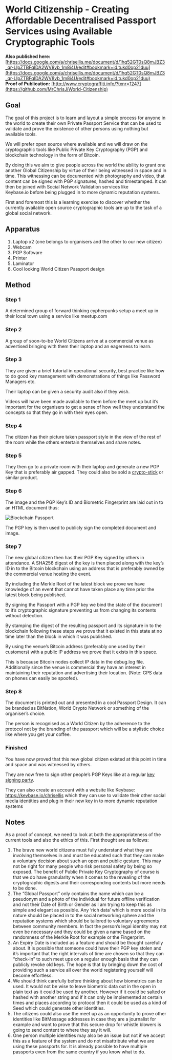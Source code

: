 # World Citizenship - Creating Affordable Decentralised Passport Services using Available Cryptographic Tools

**Also published here:** [https://docs.google.com/a/chrisellis.me/document/d/1hq52GT0sQ8mJBZ3_qr-LIpZTBFqIDA2WV8vb_1m8i4U/edit#bookmark=id.tukd0op21duu](https://docs.google.com/a/chrisellis.me/document/d/1hq52GT0sQ8mJBZ3_qr-LIpZTBFqIDA2WV8vb_1m8i4U/edit#bookmark=id.tukd0op21duu)  
**Proof of Publication:** [http://www.cryptograffiti.info/?txnr=1247](https://github.com/MrChrisJ/World-Citizenship)  

## Goal

The goal of this project is to learn and layout a simple process for anyone in the world to create their own Private Passport Service that can be used to validate and prove the existence of other persons using nothing but available tools.

We will prefer open source where available and we will draw on the cryptographic tools like Public Private Key Cryptography (PGP) and blockchain technology in the form of Bitcoin.

By doing this we aim to give people across the world the ability to grant one another Global Citizenship by virtue of their being witnessed in space and in time. This witnessing can be documented with photography and video, that content can be signed with PGP signatures, hashed and timestamped. It can then be joined with Social Network Validation services like Keybase.io before being plugged in to more dynamic reputation systems.

First and foremost this is a learning exercise to discover whether the currently available open source cryptographic tools are up to the task of a global social network.

## Apparatus

1. Laptop x2 (one belongs to organisers and the other to our new citizen)
2. Webcam
3. PGP Software
4. Printer
5. Laminator
6. Cool looking World Citizen Passport design

## Method

### Step 1
A determined group of forward thinking cypherpunks setup a meet up in their local town using a service like meetup.com 

### Step 2
A group of soon-to-be World Citizens arrive at a commercial venue as advertised bringing with them their laptop and an eagerness to learn.

### Step 3
They are given a brief tutorial in operational security, best practice like how to do good key management with demonstrations of things like Password Managers etc. 

Their laptop can be given a security audit also if they wish. 

Videos will have been made available to them before the meet up but it’s important for the organisers to get a sense of how well they understand the concepts so that they go in with their eyes open.

### Step 4
The citizen has their picture taken passport style in the view of the rest of the room while the others entertain themselves and share notes.

### Step 5
They then go to a private room with their laptop and generate a new PGP Key that is preferably air gapped. They could also be sold a [crypto-stick](https://www.crypto-stick.com/) or similar product.

### Step 6
The image and the PGP Key’s ID and Biometric Fingerprint are laid out in to an HTML document thus:

![Blockchain Passport](https://github.com/MrChrisJ/World-Citizenship/blob/master/Media/Passport-Layout-01.png)

The PGP key is then used to publicly sign the completed document and image.

### Step 7
The new global citizen then has their PGP Key signed by others in attendance. A SHA256 digest of the key is then placed along with the key’s ID in to the Bitcoin blockchain using an address that is preferably owned by the commercial venue hosting the event.

By including the Merkle Root of the latest block we prove we have knowledge of an event that cannot have taken place any time prior the latest block being published.

By signing the Passport with a PGP key we bind  the state of the document to it’s cryptographic signature preventing us from changing its contents without detection.

By stamping the digest of the resulting passport and its signature in to the blockchain following these steps we prove that it existed in this state at no time later than the block in which it was published.

By using the venue’s Bitcoin address (preferably one used by their customers) with a public IP address we prove that it exists in this space.

This is because Bitcoin nodes collect IP data in the debug.log file. Additionally since the venue is commercial they have an interest in maintaining their reputation and advertising their location. (Note: GPS data on phones can easily be spoofed).

### Step 8
The document is printed out and presented in a cool Passport Design. It can be branded as BitNation, World Crypto Network or something of the organiser’s choice. 

The person is recognised as a World Citizen by the adherence to the protocol not by the branding of the passport which will be a stylistic choice like where you get your coffee.

### Finished
You have now proved that this new global citizen existed at this point in time and space and was witnessed by others.

They are now free to sign other people’s PGP Keys like at a regular [key signing party](http://en.wikipedia.org/wiki/Key_signing_party).

They can also create an account with a website like Keybase:
https://keybase.io/chrisellis which they can use to validate their other social media identities and plug in their new key in to more dynamic reputation systems

## Notes

As a proof of concept, we need to look at both the appropriateness of the current tools and also the ethics of this. First thought are as follows:

1. The brave new world citizens must fully understand what they are involving themselves in and must be educated such that they can make a voluntary decision about such an open and public gesture. This may not be right for many people who risk personal safety by being so exposed. The benefit of Public Private Key Cryptography of course is that we do have granularity when it comes to the revealing of the cryptographic digests and their corresponding contents but more needs to be done.
2. The “Global Passport” only contains the name which can be a pseudonym and a photo of the individual for future offline verification and not their Date of Birth or Gender as I am trying to keep this as simple and elegant as possible. Any ‘rich data’ which is more social in its nature should be placed in to the social networking sphere and the reputation systems which should be tailored to voluntary agreements between community members. In fact the person’s legal identity may not even be necessary and they could be given a name based on the randomness of the Merkle Root for example or the Fingerprint.
3. An Expiry Date is included as a feature and should be thought carefully about. It is possible that someone could have their PGP key stolen and it’s important that the right intervals of time are chosen so that they can “check-in” to such meet ups on a regular enough basis that they can publicly revoke old keys. The hope is that by bringing down the cost of providing such a service all over the world registering yourself will become effortless.
4. We should think carefully before thinking about how biometrics can be used. It would not be wise to leave biometric data out in the open in plain text as it could be used by another. However if it could be salted or hashed with another string and if it can only be implemented at certain times and places according to protocol then it could be used as a kind of Seed which could generate other identities.
5. The citizens could also use the meet up as an opportunity to prove other identities like BitMessage addresses in case they are a journalist for example and want to prove that this secure drop for whistle blowers is going to send content to where they say it will.
6. One person multiple identities may also be an issue but not if we accept this as a feature of the system and do not misattribute what we are using these passports for. It is already possible to have multiple passports even from the same country if you know what to do.









